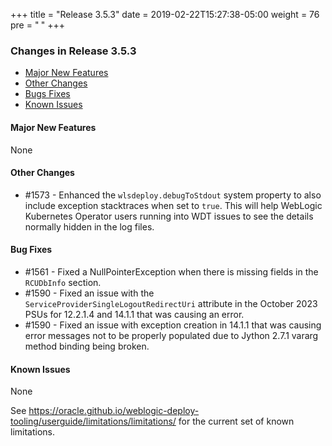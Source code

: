 +++
title = "Release 3.5.3"
date = 2019-02-22T15:27:38-05:00
weight = 76
pre = "<b> </b>"
+++


### Changes in Release 3.5.3
- [Major New Features](#major-new-features)
- [Other Changes](#other-changes)
- [Bugs Fixes](#bug-fixes)
- [Known Issues](#known-issues)


#### Major New Features
None

#### Other Changes
- #1573 - Enhanced the `wlsdeploy.debugToStdout` system property to also include exception stacktraces when set to `true`.
          This will help WebLogic Kubernetes Operator users running into WDT issues to see the details normally hidden in
          the log files.

#### Bug Fixes
- #1561 - Fixed a NullPointerException when there is missing fields in the `RCUDbInfo` section.
- #1590 - Fixed an issue with the `ServiceProviderSingleLogoutRedirectUri` attribute in the October 2023 PSUs for
          12.2.1.4 and 14.1.1 that was causing an error.
- #1590 - Fixed an issue with exception creation in 14.1.1 that was causing error messages not to be properly populated
          due to Jython 2.7.1 vararg method binding being broken.

#### Known Issues
None

See https://oracle.github.io/weblogic-deploy-tooling/userguide/limitations/limitations/ for the current set of known limitations.
